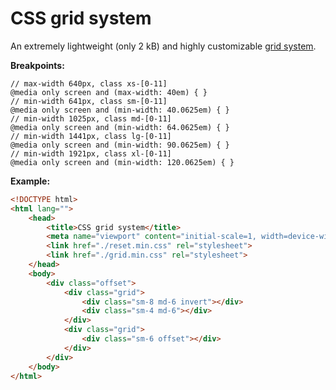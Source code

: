 # CSS grid system

An extremely lightweight (only 2 kB) and highly customizable [grid system](https://gitlab.com/vajo/css-grid-system).

**Breakpoints:**

```less
// max-width 640px, class xs-[0-11]
@media only screen and (max-width: 40em) { }
// min-width 641px, class sm-[0-11]
@media only screen and (min-width: 40.0625em) { }
// min-width 1025px, class md-[0-11]
@media only screen and (min-width: 64.0625em) { }
// min-width 1441px, class lg-[0-11]
@media only screen and (min-width: 90.0625em) { }
// min-width 1921px, class xl-[0-11]
@media only screen and (min-width: 120.0625em) { }
```

**Example:**

```html
<!DOCTYPE html>
<html lang="">
    <head>
        <title>CSS grid system</title>
        <meta name="viewport" content="initial-scale=1, width=device-width">
        <link href="./reset.min.css" rel="stylesheet">
        <link href="./grid.min.css" rel="stylesheet">
    </head>
    <body>
        <div class="offset">
            <div class="grid">
                <div class="sm-8 md-6 invert"></div>
                <div class="sm-4 md-6"></div>
            </div>
            <div class="grid">
                <div class="sm-6 offset"></div>
            </div>
        </div>
    </body>
</html>
```